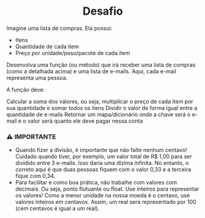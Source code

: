 <h1 style="text-align:center"> <Strong> Desafio</strong></h1>
<p>Imagine uma lista de compras. Ela possui:</p>

<ul>
    <li>Itens</li>
    <li>Quantidade de cada item</li>
    <li>Preço por unidade/peso/pacote de cada item</li>
</ul>

<p>Desenvolva uma função (ou método) que irá receber uma lista de compras (como a detalhada acima) e uma lista de e-mails. Aqui, cada e-mail representa uma pessoa.</p>

<p>A função deve:

 <p>   Calcular a soma dos valores, ou seja, multiplicar o preço de cada item por sua quantidade e somar todos os itens
    Dividir o valor de forma igual entre a quantidade de e-mails
    Retornar um mapa/dicionário onde a chave será o e-mail e o valor será quanto ele deve pagar nessa conta</p>

<h3>⚠️ IMPORTANTE</h3>

    
<ul>
    <li>Quando fizer a divisão, é importante que não falte nenhum centavo! Cuidado quando tiver, por exemplo, um valor total de R$ 1,00 para ser dividido entre 3 e-mails. Isso daria uma dízima infinita. No entanto, o correto aqui é que duas pessoas fiquem com o valor 0,33 e a terceira fique com 0,34.</li>
<li>Para facilitar e como boa prática, não trabalhe com valores com decimais. Ou seja, ponto flutuante ou float. Use inteiros para representar os valores! Como a menor unidade na nossa moeda é o centavo, use valores inteiros em centavos. Assim, um real será representado por 100 (cem centavos é igual a um real).</li></ul>

